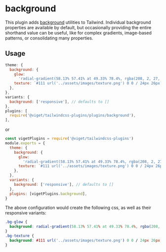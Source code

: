 # background

This plugin adds [background](https://developer.mozilla.org/en-US/docs/Web/CSS/background) utilities to Tailwind. Individual background properties are available by default, but occasionally providing the entire shorthand value can be useful, like for complex gradients, image-based patterns, or consolidating many properties.

## Usage

```js
theme: {
  background: {
    glow:
      'radial-gradient(58.13% 57.41% at 49.33% 78.4%, rgba(208, 2, 27, 0.6) 0%)',
    texture: `#111 url('../assets/images/texture.png') 0 0 / 24px 26px`,
  },
},
variants: {
  background: ['responsive'], // defaults to []
},
plugins: [
  require('@viget/tailwindcss-plugins/plugins/background'),
],
```

or

```js
const vigetPlugins = require('@viget/tailwindcss-plugins')
module.exports = {
  theme: {
    background: {
      glow:
        'radial-gradient(58.13% 57.41% at 49.33% 78.4%, rgba(208, 2, 27, 0.6) 0%)',
      texture: `#111 url('../assets/images/texture.png') 0 0 / 24px 26px`,
    },
  },
  variants: {
    background: ['responsive'], // defaults to []
  },
  plugins: [vigetPlugins.background],
}
```

The above configuration would create the following css, as well as their responsive variants:

```css
.bg-glow {
  background: radial-gradient(58.13% 57.41% at 49.33% 78.4%, rgba(208, 2, 27, 0.6) 0%);
}
.bg-texture {
  background: #111 url('../assets/images/texture.png') 0 0 / 24px 26px;
}
```

